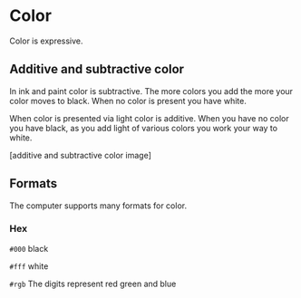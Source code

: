 # Color

Color is expressive.

## Additive and subtractive color

In ink and paint color is subtractive. The more colors you add
the more your color moves to black. When no color is present 
you have white. 

When color is presented via light color is additive. When you 
have no color you have black, as you add light of various 
colors you work your way to white. 

[additive and subtractive color image]

## Formats 

The computer supports many formats for color. 

### Hex

`#000` black

`#fff` white

`#rgb` The digits represent red green and blue